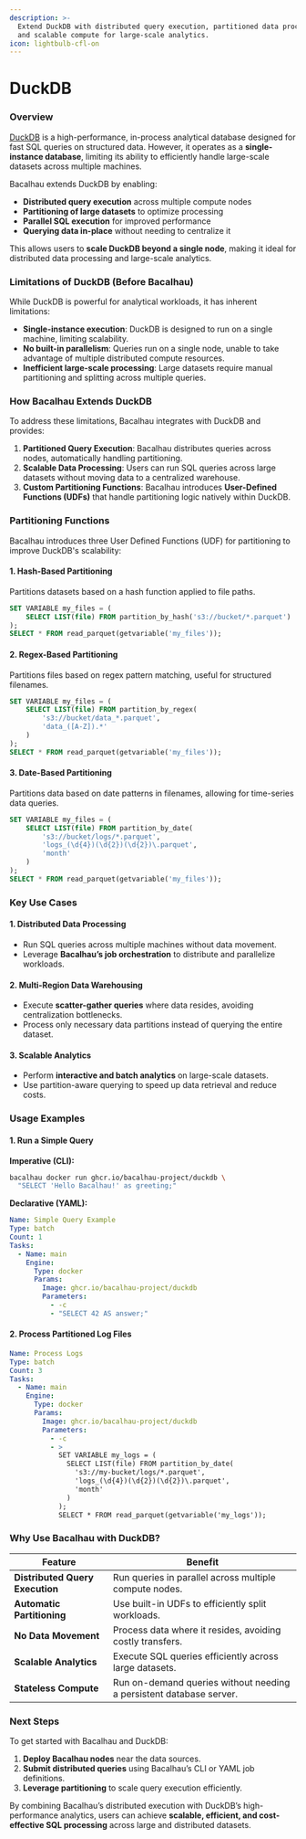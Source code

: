```yaml
---
description: >-
  Extend DuckDB with distributed query execution, partitioned data processing,
  and scalable compute for large-scale analytics.
icon: lightbulb-cfl-on
---
```


# DuckDB

### Overview

[DuckDB](https://duckdb.org/) is a high-performance, in-process analytical database designed for fast SQL queries on structured data. However, it operates as a **single-instance database**, limiting its ability to efficiently handle large-scale datasets across multiple machines.

Bacalhau extends DuckDB by enabling:

* **Distributed query execution** across multiple compute nodes
* **Partitioning of large datasets** to optimize processing
* **Parallel SQL execution** for improved performance
* **Querying data in-place** without needing to centralize it

This allows users to **scale DuckDB beyond a single node**, making it ideal for distributed data processing and large-scale analytics.

### Limitations of DuckDB (Before Bacalhau)

While DuckDB is powerful for analytical workloads, it has inherent limitations:

* **Single-instance execution**: DuckDB is designed to run on a single machine, limiting scalability.
* **No built-in parallelism**: Queries run on a single node, unable to take advantage of multiple distributed compute resources.
* **Inefficient large-scale processing**: Large datasets require manual partitioning and splitting across multiple queries.

### How Bacalhau Extends DuckDB

To address these limitations, Bacalhau integrates with DuckDB and provides:

1. **Partitioned Query Execution**: Bacalhau distributes queries across nodes, automatically handling partitioning.
2. **Scalable Data Processing**: Users can run SQL queries across large datasets without moving data to a centralized warehouse.
3. **Custom Partitioning Functions**: Bacalhau introduces **User-Defined Functions (UDFs)** that handle partitioning logic natively within DuckDB.

### Partitioning Functions

Bacalhau introduces three User Defined Functions (UDF) for partitioning to improve DuckDB's scalability:

#### 1. Hash-Based Partitioning

Partitions datasets based on a hash function applied to file paths.

```sql
SET VARIABLE my_files = (
    SELECT LIST(file) FROM partition_by_hash('s3://bucket/*.parquet')
);
SELECT * FROM read_parquet(getvariable('my_files'));
```

#### 2. Regex-Based Partitioning

Partitions files based on regex pattern matching, useful for structured filenames.

```sql
SET VARIABLE my_files = (
    SELECT LIST(file) FROM partition_by_regex(
        's3://bucket/data_*.parquet',  
        'data_([A-Z]).*'  
    )
);
SELECT * FROM read_parquet(getvariable('my_files'));
```

#### 3. Date-Based Partitioning

Partitions data based on date patterns in filenames, allowing for time-series data queries.

```sql
SET VARIABLE my_files = (
    SELECT LIST(file) FROM partition_by_date(
        's3://bucket/logs/*.parquet',           
        'logs_(\d{4})(\d{2})(\d{2})\.parquet', 
        'month'                                 
    )
);
SELECT * FROM read_parquet(getvariable('my_files'));
```

### Key Use Cases

#### **1. Distributed Data Processing**

* Run SQL queries across multiple machines without data movement.
* Leverage **Bacalhau’s job orchestration** to distribute and parallelize workloads.

#### **2. Multi-Region Data Warehousing**

* Execute **scatter-gather queries** where data resides, avoiding centralization bottlenecks.
* Process only necessary data partitions instead of querying the entire dataset.

#### **3. Scalable Analytics**

* Perform **interactive and batch analytics** on large-scale datasets.
* Use partition-aware querying to speed up data retrieval and reduce costs.

### Usage Examples

#### 1. Run a Simple Query&#x20;

**Imperative (CLI):**

```bash
bacalhau docker run ghcr.io/bacalhau-project/duckdb \
  "SELECT 'Hello Bacalhau!' as greeting;"
```

**Declarative (YAML):**

```yaml
Name: Simple Query Example
Type: batch
Count: 1
Tasks:
  - Name: main
    Engine:
      Type: docker
      Params:
        Image: ghcr.io/bacalhau-project/duckdb
        Parameters:
          - -c
          - "SELECT 42 AS answer;"
```

#### 2. Process Partitioned Log Files

```yaml
Name: Process Logs
Type: batch
Count: 3
Tasks:
  - Name: main
    Engine:
      Type: docker
      Params:
        Image: ghcr.io/bacalhau-project/duckdb
        Parameters:
          - -c
          - >
            SET VARIABLE my_logs = (
              SELECT LIST(file) FROM partition_by_date(
                's3://my-bucket/logs/*.parquet',
                'logs_(\d{4})(\d{2})(\d{2})\.parquet',
                'month'
              )
            );
            SELECT * FROM read_parquet(getvariable('my_logs'));
```

### Why Use Bacalhau with DuckDB?

| Feature                         | Benefit                                                             |
| ------------------------------- | ------------------------------------------------------------------- |
| **Distributed Query Execution** | Run queries in parallel across multiple compute nodes.              |
| **Automatic Partitioning**      | Use built-in UDFs to efficiently split workloads.                   |
| **No Data Movement**            | Process data where it resides, avoiding costly transfers.           |
| **Scalable Analytics**          | Execute SQL queries efficiently across large datasets.              |
| **Stateless Compute**           | Run on-demand queries without needing a persistent database server. |

### Next Steps

To get started with Bacalhau and DuckDB:

1. **Deploy Bacalhau nodes** near the data sources.
2. **Submit distributed queries** using Bacalhau’s CLI or YAML job definitions.
3. **Leverage partitioning** to scale query execution efficiently.

By combining Bacalhau’s distributed execution with DuckDB’s high-performance analytics, users can achieve **scalable, efficient, and cost-effective SQL processing** across large and distributed datasets.
